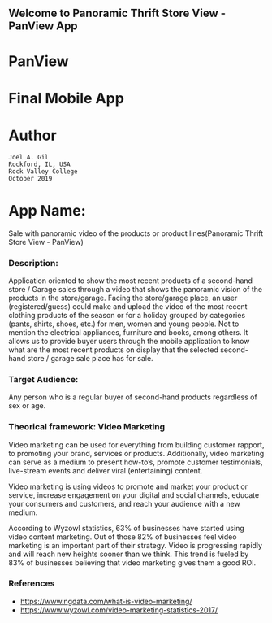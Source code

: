 ## Welcome to Panoramic Thrift Store View - PanView App
# PanView
# Final Mobile App
# Author #
```
Joel A. Gil
Rockford, IL, USA
Rock Valley College
October 2019
```

# App Name: #

Sale with panoramic video of the products or product lines(Panoramic Thrift Store View - PanView)

### Description: ###

Application oriented to show the most recent products of a second-hand store / Garage sales through a video that shows the panoramic vision of the products in the store/garage.
Facing the store/garage place, an user (registered/guess) could make and upload the video of the most recent clothing products of the season or for a holiday grouped by categories (pants, shirts, shoes, etc.) for men, women and young people. Not to mention the electrical appliances, furniture and books, among others.
It allows us to provide buyer users through the mobile application to know what are the most recent products on display that the selected second-hand store / garage sale place has for sale.

### Target Audience: ###
Any person who is a regular buyer of second-hand products regardless of sex or age.

### Theorical framework: Video Marketing ### 
Video marketing can be used for everything from building customer rapport, to promoting your brand, services or products. Additionally, video marketing can serve as a medium to present how-to’s, promote customer testimonials, live-stream events and deliver viral (entertaining) content.

Video marketing is using videos to promote and market your product or service, increase engagement on your digital and social channels, educate your consumers and customers, and reach your audience with a new medium.

According to Wyzowl statistics, 63% of businesses have started using video content marketing. Out of those 82% of businesses feel video marketing is an important part of their strategy. Video is progressing rapidly and will reach new heights sooner than we think. This trend is fueled by 83% of businesses believing that video marketing gives them a good ROI.

### References ### 
* https://www.ngdata.com/what-is-video-marketing/
* https://www.wyzowl.com/video-marketing-statistics-2017/

